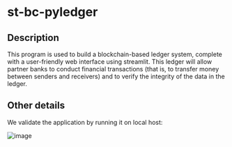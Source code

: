 # st-bc-pyledger

## Description
This program is used to build a blockchain-based ledger system, complete with a user-friendly web interface using streamlit. 
This ledger will allow partner banks to conduct financial transactions (that is, to transfer money between senders and receivers) and to verify the integrity of the data in the ledger.

## Other details
We validate the application by running it on local host:

![image](https://github.com/ssjaweid/st-bc-pyledger/assets/132857427/90f6c57b-8eb9-4323-b199-447549f5e161)
